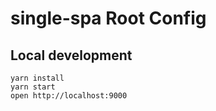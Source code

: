 # single-spa Root Config

## Local development

```
yarn install
yarn start
open http://localhost:9000
```
